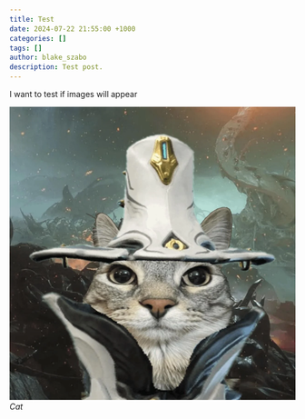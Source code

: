 ```yaml
---
title: Test
date: 2024-07-22 21:55:00 +1000
categories: []
tags: []
author: blake_szabo
description: Test post.
---
```


I want to test if images will appear

![Test Image](/assets/img/pages/test/limbocat.webp)
_Cat_

